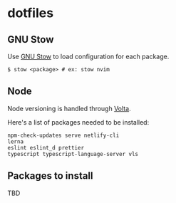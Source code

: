 # dotfiles

## GNU Stow

Use [GNU Stow](https://www.gnu.org/software/stow/) to load configuration for
each package.

```shell
$ stow <package> # ex: stow nvim
```

## Node

Node versioning is handled through [Volta](https://volta.sh/).  

Here's a list of packages needed to be installed:

```
npm-check-updates serve netlify-cli
lerna
eslint eslint_d prettier
typescript typescript-language-server vls
```

## Packages to install

TBD  
